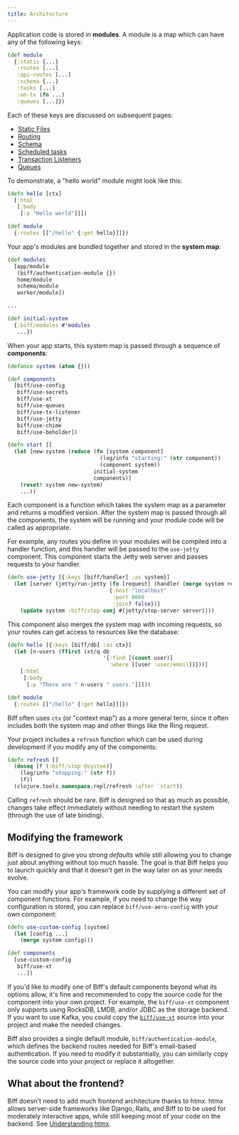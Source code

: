 ```yaml
---
title: Architecture
---
```


Application code is stored in **modules**. A module is a map which can have any
of the following keys:

```clojure
(def module
  {:static {...}
   :routes [...]
   :api-routes [...]
   :schema {...}
   :tasks [...]
   :on-tx (fn ...)
   :queues [...]})
```

Each of these keys are discussed on subsequent pages:

 - [Static Files](/docs/reference/static-files/)
 - [Routing](/docs/reference/routing/)
 - [Schema](/docs/reference/schema/)
 - [Scheduled tasks](/docs/reference/scheduled-tasks/)
 - [Transaction Listeners](/docs/reference/transaction-listeners/)
 - [Queues](/docs/reference/queues/)

To demonstrate, a "hello world" module might look like this:

```clojure
(defn hello [ctx]
  [:html
   [:body
    [:p "Hello world"]]])

(def module
  {:routes [["/hello" {:get hello}]]})
```

Your app's modules are bundled together and stored in the **system map**:

```clojure
(def modules
  [app/module
   (biff/authentication-module {})
   home/module
   schema/module
   worker/module])

...

(def initial-system
  {:biff/modules #'modules
   ...})
```

When your app starts, this system map is passed through a sequence of **components**:

```clojure
(defonce system (atom {}))

(def components
  [biff/use-config
   biff/use-secrets
   biff/use-xt
   biff/use-queues
   biff/use-tx-listener
   biff/use-jetty
   biff/use-chime
   biff/use-beholder])

(defn start []
  (let [new-system (reduce (fn [system component]
                             (log/info "starting:" (str component))
                             (component system))
                           initial-system
                           components)]
    (reset! system new-system)
    ...))
```

Each component is a function which takes the system map as a parameter and
returns a modified version. After the system map is passed through all the
components, the system will be running and your module code will be called as
appropriate.

For example, any routes you define in your modules will be compiled into a
handler function, and this handler will be passed to the `use-jetty` component.
This component starts the Jetty web server and passes requests to your handler.

```clojure
(defn use-jetty [{:keys [biff/handler] :as system}]
  (let [server (jetty/run-jetty (fn [request] (handler (merge system request)))
                                {:host "localhost"
                                 :port 8080
                                 :join? false})]
    (update system :biff/stop conj #(jetty/stop-server server))))
```

This component also merges the system map with incoming requests, so your
routes can get access to resources like the database:

```clojure
(defn hello [{:keys [biff/db] :as ctx}]
  (let [n-users (ffirst (xt/q db
                              '{:find [(count user)]
                                :where [[user :user/email]]}))]
    [:html
     [:body
      [:p "There are " n-users " users."]]]))

(def module
  {:routes [["/hello" {:get hello}]]})
```

Biff often uses `ctx` (or "context map") as a more general term, since it often
includes both the system map and other things like the Ring request.

Your project includes a `refresh` function which can be used during development
if you modify any of the components:

```clojure
(defn refresh []
  (doseq [f (:biff/stop @system)]
    (log/info "stopping:" (str f))
    (f))
  (clojure.tools.namespace.repl/refresh :after `start))
```

Calling `refresh` should be rare. Biff is designed so that as much as possible,
changes take effect immediately without needing to restart the system (through
the use of late binding).

## Modifying the framework

Biff is designed to give you strong *defaults* while still allowing you to
change just about anything without too much hassle. The goal is that Biff helps
you to launch quickly and that it doesn't get in the way later on as your needs
evolve.

You can modify your app's framework code by supplying a different set of
component functions. For example, if you need to change the way configuration
is stored, you can replace `biff/use-aero-config` with your own component:

```clojure
(defn use-custom-config [system]
  (let [config ...]
    (merge system config)))

(def components
  [use-custom-config
   biff/use-xt
   ...])
```

If you'd like to modify one of Biff's default components beyond what its options
allow, it's fine and recommended to copy the source code for the component into
your own project. For example, the `biff/use-xt` component only supports using
RocksDB, LMDB, and/or JDBC as the storage backend. If you want to use Kafka, you
could copy the [`biff/use-xt`](/docs/api/xtdb#use-xt) source into your project
and make the needed changes.

Biff also provides a single default module, `biff/authentication-module`, which
defines the backend routes needed for Biff's email-based authentication. If you
need to modify it substantially, you can similarly copy the source code into
your project or replace it altogether.

## What about the frontend?

Biff doesn't need to add much frontend architecture thanks to htmx. htmx allows
server-side frameworks like Django, Rails, and Biff to to be used for
moderately interactive apps, while still keeping most of your code on the
backend. See [Understanding htmx](https://biffweb.com/p/understanding-htmx/).
